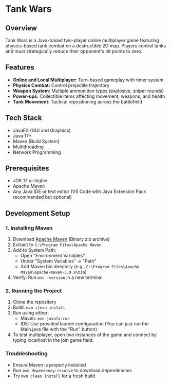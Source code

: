 # Tank Wars

## Overview
Tank Wars is a Java-based two-player online multiplayer game featuring physics-based tank combat on a destructible 2D map. Players control tanks and must strategically reduce their opponent's hit points to zero.

## Features 
- **Online and Local Multiplayer:** Turn-based gameplay with timer system
- **Physics Combat:** Control projectile trajectory 
- **Weapon System:** Multiple ammunition types (explosive, sniper rounds)
- **Power-ups:** Collectible items affecting movement, weapons, and health
- **Tank Movement:** Tactical repositioning across the battlefield

## Tech Stack
- JavaFX (GUI and Graphics)
- Java 17+
- Maven (Build System)
- Multithreading
- Network Programming

## Prerequisites
- JDK 17 or higher
- Apache Maven
- Any Java IDE or text editor (VS Code with Java Extension Pack recommended but optional)

## Development Setup

### 1. Installing Maven
1. Download [Apache Maven](https://maven.apache.org/download.cgi) (Binary zip archive)
2. Extract to `C:\Program Files\Apache Maven`
3. Add to System Path:
   - Open "Environment Variables"
   - Under "System Variables" → "Path"
   - Add Maven bin directory (e.g., `C:\Program Files\Apache Maven\apache-maven-3.9.9\bin`)
4. Verify: Run `mvn -version` in a new terminal

### 2. Running the Project
1. Clone the repository
2. Build: `mvn clean install`
3. Run using either:
   - Maven: `mvn javafx:run`
   - IDE: Use provided launch configuration (You can just run the Main.java file with the "Run" button)
4. To test multiplayer, open two instances of the game and connect by typing localhost in the join game field.

### Troubleshooting
- Ensure Maven is properly installed
- Run `mvn dependency:resolve` to download dependencies
- Try `mvn clean install` for a fresh build 

